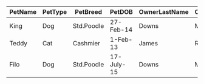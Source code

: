 PetName| PetType | PetBreed | PetDOB | OwnerLastName | OwnerFirstName | OwnerPhone | OwnerEmail |
-------|---------|----------|--------|---------------|----------------|------------|------------|
King   | Dog     | Std.Poodle|27-Feb-14|Downs          | Marsha         | 201-823-5467| Marsha.Downs@somewhere.com|
 Teddy| Cat      | Cashmier | 1-Feb-13| James          | Richard        | 201-735-9812| Richard.James@somewhere.com|
 Filo | Dog      | Std.Poodle | 17-July-15| Downs         | Marsha        | 201-735-9812| Marsha.Downs@somewhere.com |
